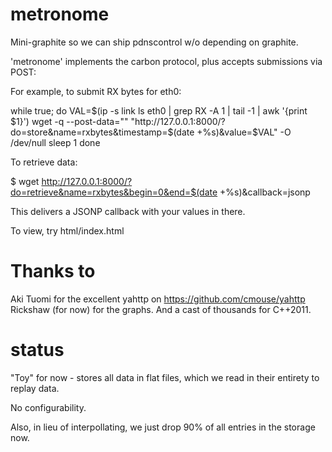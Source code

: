 metronome
=========

Mini-graphite so we can ship pdnscontrol w/o depending on graphite.

'metronome' implements the carbon protocol, plus accepts submissions via POST:

For example, to submit RX bytes for eth0:

while true; 
do
	VAL=$(ip -s link ls eth0 | grep RX -A 1 | tail -1 | awk '{print $1}')
	wget -q --post-data="" "http://127.0.0.1:8000/?do=store&name=rxbytes&timestamp=$(date +%s)&value=$VAL" -O /dev/null
	sleep 1
done

To retrieve data:

$ wget http://127.0.0.1:8000/?do=retrieve&name=rxbytes&begin=0&end=$(date +%s)&callback=jsonp

This delivers a JSONP callback with your values in there. 

To view, try html/index.html

Thanks to
=========
Aki Tuomi for the excellent yahttp on https://github.com/cmouse/yahttp
Rickshaw (for now) for the graphs. And a cast of thousands for C++2011.

status
======
"Toy" for now - stores all data in flat files, which we read in their entirety to 
replay data.

No configurability.

Also, in lieu of interpollating, we just drop 90% of all entries in the storage now.

